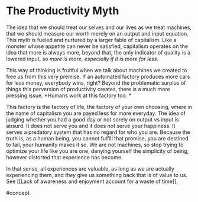 # The Productivity Myth
The idea that we should treat our selves and our lives as we treat machines, that we should measure our worth merely on an output and input equation. This myth is fueled and nurtured by a larger fable of capitalism. Like a monster whose appetite can never be satisfied, capitalism operates on the idea that more is always more, beyond that, the only indicator of quality is a lowered input, so *more is more, especially if it is more for less.*

This way of thinking is fruitful when we talk about machines we created to free us from this very premise. If an automated factory produces more cars for less money, everybody wins, right? Beyond the problematic surplus of things this perversion of productivity creates, there is a much more pressing issue. *Humans work at this factory too. *

This factory is the factory of life, the factory of your own choosing, where in the name of capitalism you are payed less for more everyday. The idea of judging whether you had a good day or not sorely on output vs input is absurd. It does not serve you and it does not serve your happiness. It serves a predatory system that has no regard for who you are. Because the truth is, as a human being, you cannot fulfill that promise, you are destined to fail, your humanity makes it so. We are not machines, so stop trying to optimize your life like you are one, denying yourself the simplicity of being, however distorted that experience has become.

In that sense, all experiences are valuable, as long as we are actually experiencing them, and *they* give us something back that is of value to us. See [[Lack of awareness and enjoyment account for a waste of time]].

#concept 